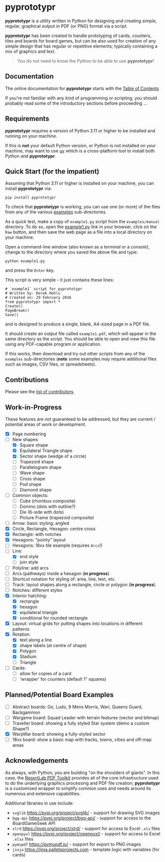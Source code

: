# pyprototypr

__pyprototypr__ is a utility written in Python for designing and creating
simple, regular, graphical output in PDF (or PNG) format via a script.

__pyprototypr__  has been created to handle prototyping of cards, counters,
tiles and boards for board games, but can be also used for creation of any
simple design that has regular or repetitive elements; typically containing
a mix of graphics and text.

> You do not need to know the Python to be able to use __pyprototypr__!

## Documentation

The online documentation for __pyprototypr__ starts with the
[Table of Contents](https://github.com/gamesbook/pyprototypr/blob/master/docs/index.md)

If you're not familiar with any kind of programming or scripting, you should
probably read some of the introductory sections before proceeding ...

## Requirements

__pyprototypr__ requires a version of Python 3.11 or higher to be installed
and running on your machine.

If this is **not** your default Python version, or Python is not installed on
your machine, may want to use [uv](https://docs.astral.sh/uv/guides/install-python)
which is a cross-platform tool to install both Python and __pyprototypr__.

## Quick Start (for the impatient)

Assuming that Python 3.11 or higher is installed on your machine, you can
install __pyprototypr__ via:
```
pip install pyprototypr
```
To check that __pyprototypr__ is working, you can use one (or more) of
the files from any of the various
[examples](https://github.com/gamesbook/pyprototypr/blob/master/examples/)
sub-directories.

As a quick test, make a copy of `example1.py` script from the `examples/manual`
directory. To do so, open the
[example1.py](https://github.com/gamesbook/pyprototypr/blob/master/examples/manual/example1.py)
link in your browser, click on the `Raw` button, and then save the web page as
a file into a local directory on your machine.

Open a command-line window (also known as a  *terminal* or a *console*), change to the
directory where you saved the above file and type:
```
python example1.py
```
and press the `Enter` key.

This script is very simple - it just contains these lines:
```
# `example1` script for pyprototypr
# Written by: Derek Hohls
# Created on: 29 February 2016
from pyprototypr import *
Create()
PageBreak()
Save()
```
and is designed to produce a single, blank, A4-sized page in a PDF file.

It should create an output file called `example1.pdf`, which will appear in the
same directory as the script. You should be able to open and view this file using
any PDF-capable program or application.

If this works, then download and try out other scripts from any of the `examples`
sub-directories (**note** some examples may require additional files such as
images, CSV files, or spreadsheets).

## Contributions

Please see the [list of contributors](CONTRIBUTORS.txt).

## Work-in-Progress

These features are not guaranteed to be addressed, but they are current / potential
areas of work or development.

* [x] Page numbering
* [ ] New shapes:
    * [x] Square shape
    * [x] Equilateral Triangle shape
    * [x] Sector shape (wedge of a circle)
    * [ ] Trapezoid shape
    * [ ] Parallelogram shape
    * [ ] Wave shape
    * [ ] Cross shape
    * [ ] Pod shape
    * [ ] Diamond shape
* [ ] Common objects:
    * [ ] Cube (rhombus composite)
    * [ ] Domino (dots with outline?)
    * [ ] Die (6-side with dots)
    * [ ] Picture Frame (trapezoid composite)
* [ ] Arrow: basic styling; angled
* [x] Circle, Rectangle, Hexagon: centre cross
* [x] Rectangle: with notches
* [x] Hexagons: "pointy" layout
* [ ] Hexagons: 18xx tile example (requires `Arcs`!)
* [ ] Line:
    * [x] end style
    * [ ] join style
* [ ] Polyline: add arcs
* [ ] Arcs (pathways) inside a hexagon (**in progress**)
* [ ] Shortcut notation for styling of: area, line, text, etc.
* [ ] Track: layout shapes along a rectangle, circle or polygon (**in progress**)
* [ ] Notches: different styles
* [x] Interior hatching:
    * [x] rectangle
    * [x] hexagon
    * [x] equilateral triangle
    * [x] conditional for rounded rectangle
* [x] Layout: virtual grids for putting shapes into locations in different
      patterns
* [x] Rotation:
    * [x] text along a line
    * [x] shape labels (at centre of shape)
    * [x] Polygon
    * [x] Stadium
    * [ ] Triangle
* [ ] Cards:
    * [ ] allow for copies of a card
    * [ ] 'wrapper' for counters (default 1" squares)

## Planned/Potential Board Examples

* [ ] Abstract boards: Go, Ludo, 9 Mens Morris, Wari, Queens Guard, Backgammon
* [ ] Wargame board: Squad Leader with terrain features (vector and bitmap)
* [ ] Traveller board: showing a fully styled Star system (demo a custom Shape?)
* [x] WarpWar board: showing a fully-styled sector
* [ ] 18xx board: show a basic map with tracks, towns, cities and off-map areas
## Acknowledgements

As always, with Python, you are building "on the shoulders of giants".
In this case, the
[ReportLab PDF Toolkit](https://https://docs.reportlab.com/reportlab/userguide/ch1_intro/)
provides all of the core infrastructure used to do the underlying graphics
processing and PDF file creation; __pyprototypr__ is a customised wrapper to
simplify common uses and needs around its numerous and extensive capabilities.

Additional libraries in use include:

* `svglib` https://pypi.org/project/svglib/ - support for drawing SVG images
* `bgg-api` https://pypi.org/project/bgg-api/ - support for access to the BoardGameGeek API
* `xlrd` https://pypi.org/project/xlrd/ - support for access to Excel `.xls` files
* `openpyxl` https://pypi.org/project/openpyxl/ - support for access to Excel `.xlsx` files
* `pymupdf` https://pymupdf.io/ - support for export to PNG images
* `jinja` https://jinja.palletsprojects.com - template logic with variables (for cards)
